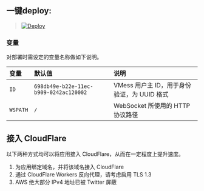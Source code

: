 ## 一键deploy:

> [![Deploy](https://www.herokucdn.com/deploy/button.png)](https://dashboard.heroku.com/new?template=https://github.com/d2denis/poguawa)

### 变量

对部署时需设定的变量名称做如下说明。

| 变量 | 默认值 | 说明 |
| :--- | :--- | :--- |
| `ID` | `698db49e-b22e-11ec-b909-0242ac120002` | VMess 用户主 ID，用于身份验证，为 UUID 格式 |
| `WSPATH` | `/` | WebSocket 所使用的 HTTP 协议路径 |

## 接入 CloudFlare

以下两种方式均可以将应用接入 CloudFlare，从而在一定程度上提升速度。

 1. 为应用绑定域名，并将该域名接入 CloudFlare
 2. 通过 CloudFlare Workers 反向代理，请考虑启用 TLS 1.3
 3. AWS 绝大部分 IPv4 地址已被 Twitter 屏蔽
